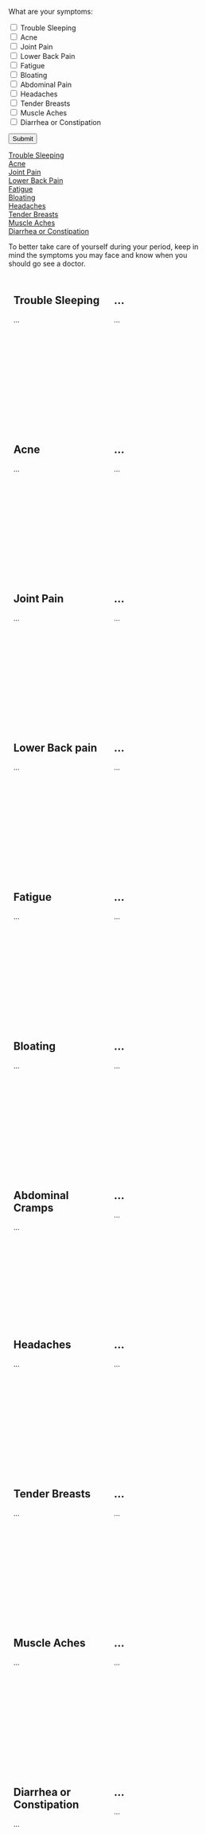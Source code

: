 <style>
* {
  box-sizing: border-box;
}

/* Create two equal columns that floats next to each other */
.column {
  float: left;
  width: 50%;
  padding: 10px;
  height: 300px; /* Should be removed. Only for demonstration */
}

/* Clear floats after the columns */
.row:after {
  content: "";
  display: table;
  clear: both;
}
</style>
<body>
<form>
<p>What are your symptoms:</p>
<input type="checkbox" name="symptoms" id="sym1" value="trouble_sleeping" onclick="return ValidateSelection();">
<label for="sym1">Trouble Sleeping</label>
<br>
<input form="myForm" type="checkbox" name="symptoms" id="sym2"  value="acne" onclick="return ValidateSelection();"> 
<label for="sym2">Acne</label>
<br>
<input form="myForm" type="checkbox" name="symptoms" id="sym3"  value="joint_pain" onclick="return ValidateSelection();"> 
<label for="sym3">Joint Pain</label>
<br>
<input type="checkbox" name="symptoms" id="sym4" value="lower_back_pain" onclick="return ValidateSelection();"> 
<label for="sym4">Lower Back Pain</label>
<br>
<input type="checkbox" name="symptoms" id="sym5" value="fatigue" onclick="return ValidateSelection();"> 
<label for="sym4">Fatigue</label>
<br>
<input type="checkbox" name="symptoms" id="sym6" value="bloating" onclick="return ValidateSelection();"> 
<label for="sym4">Bloating</label>
<br>
<input type="checkbox" name="symptoms" id="sym7" value="abdominal pain" onclick="return ValidateSelection();">
<label for="sym4">Abdominal Pain</label>
<br>
<input type="checkbox" name="symptoms" id="sym8" value="headaches" onclick="return ValidateSelection();"> 
<label for="sym4">Headaches</label>
<br>
<input type="checkbox" name="symptoms" id="sym9" value="tender_breasts" onclick="return ValidateSelection();">
<label for="sym4">Tender Breasts</label>
<br>
<input type="checkbox" name="symptoms" id="sym10" value="muscle_aches" onclick="return ValidateSelection();">
<label for="sym4">Muscle Aches</label>
<br>
<input type="checkbox" name="symptoms" id="sym11" value="diarrhea_or_constipation" onclick="return ValidateSelection();">
<label for="sym4">Diarrhea or Constipation</label>
</form>

<p><input type="submit" value="Submit"></p>
    
<script type="text/javascript">  
   function ValidateSelection()  
   {  
       var check_box = document.getElementsByName("symptoms");  
       var CheckedItems = 0; 
       for(var i = 0; i < check_box.length; i++)  
       {  
           if(check_box[i].checked)  
               CheckedItems++;  
       }   
   }  
</script>

<a href="#Trouble_Sleeping">Trouble Sleeping</a>
<br><a href="#Acne">Acne</a>
<br><a href="#Joint_Pain">Joint Pain</a>
<br><a href="#Lower_Back_Pain">Lower Back Pain</a>
<br><a href="#Fatigue">Fatigue</a>
<br><a href="#Bloating">Bloating</a>
<br><a href="#Headaches">Headaches</a>
<br><a href="#Tender_Breasts">Tender Breasts</a>
<br><a href="#Muscle_Aches">Muscle Aches</a>
<br><a href="#Diarrhea_or_Constipation">Diarrhea or Constipation</a>

<p>To better take care of yourself during your period, keep in mind the symptoms you may face and know when you should go see a doctor. <p>

<div class="row">
  <div class="column">
    <h2><a id="Trouble_Sleeping">Trouble Sleeping</a></h2>
    <p>...</p>
  </div>
  <div class="column">
    <h2>...</h2>
    <p>...</p>
  </div>
</div>

<div class="row">
  <div class="column">
    <h2><a id="Acne">Acne</a></h2>
    <p>...</p>
  </div>
  <div class="column">
    <h2>...</h2>
    <p>...</p>
  </div>
</div>

<div class="row">
  <div class="column">
    <h2><a id="Joint_Pain">Joint Pain</a></h2>
    <p>...</p>
  </div>
  <div class="column">
    <h2>...</h2>
    <p>...</p>
  </div>
</div>

<div class="row">
  <div class="column">
    <h2><a id="Lower_Back_Pain">Lower Back pain</a></h2>
    <p>...</p>
  </div>
  <div class="column">
    <h2>...</h2>
    <p>...</p>
  </div>
</div>

<div class="row">
  <div class="column">
    <h2><a id="Fatigue">Fatigue</a></h2>
    <p>...</p>
  </div>
  <div class="column">
    <h2>...</h2>
    <p>...</p>
  </div>
</div>

<div class="row">
  <div class="column">
    <h2><a id="Bloating">Bloating</a></h2>
    <p>...</p>
  </div>
  <div class="column">
    <h2>...</h2>
    <p>...</p>
  </div>
</div>

<div class="row">
  <div class="column">
    <h2><a id="Abdominal Cramps">Abdominal Cramps</a></h2>
    <p>...</p>
  </div>
  <div class="column" >
    <h2>...</h2>
    <p>...</p>
  </div>
</div>

<div class="row">
  <div class="column">
    <h2><a id="Headaches">Headaches</a></h2>
    <p>...</p>
  </div>
  <div class="column">
    <h2>...</h2>
    <p>...</p>
  </div>
</div>
<div class="row">
  <div class="column">
    <h2><a id="Tender_Breasts">Tender Breasts</a></h2>
    <p>...</p>
  </div>
  <div class="column">
    <h2>...</h2>
    <p>...</p>
  </div>
</div>
<div class="row">
  <div class="column">
    <h2><a id="Muscle_Aches">Muscle Aches</a></h2>
    <p>...</p>
  </div>
  <div class="column">
    <h2>...</h2>
    <p>...</p>
  </div>
</div>
<div class="row">
  <div class="column">
    <h2><a id="Diarrhea or Constipation">Diarrhea or Constipation</a></h2>
    <p>...</p>
  </div>
  <div class="column">
    <h2>...</h2>
    <p>...</p>
  </div>
</div>
